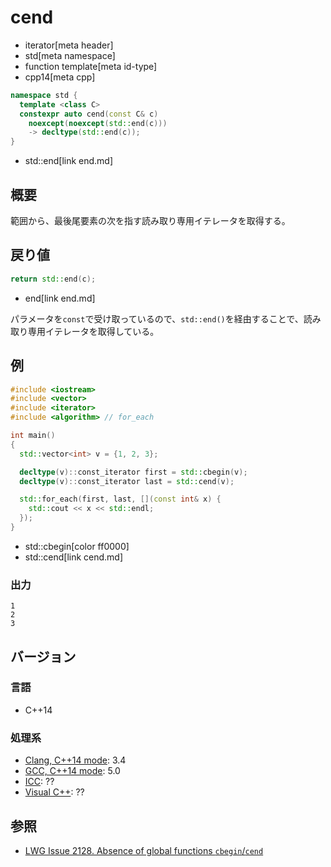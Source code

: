 # cend
* iterator[meta header]
* std[meta namespace]
* function template[meta id-type]
* cpp14[meta cpp]

```cpp
namespace std {
  template <class C>
  constexpr auto cend(const C& c)
    noexcept(noexcept(std::end(c)))
    -> decltype(std::end(c));
}
```
* std::end[link end.md]

## 概要
範囲から、最後尾要素の次を指す読み取り専用イテレータを取得する。


## 戻り値
```cpp
return std::end(c);
```
* end[link end.md]

パラメータを`const`で受け取っているので、`std::end()`を経由することで、読み取り専用イテレータを取得している。


## 例
```cpp example
#include <iostream>
#include <vector>
#include <iterator>
#include <algorithm> // for_each

int main()
{
  std::vector<int> v = {1, 2, 3};

  decltype(v)::const_iterator first = std::cbegin(v);
  decltype(v)::const_iterator last = std::cend(v);

  std::for_each(first, last, [](const int& x) {
    std::cout << x << std::endl;
  });
}
```
* std::cbegin[color ff0000]
* std::cend[link cend.md]

### 出力
```
1
2
3
```

## バージョン
### 言語
- C++14

### 処理系
- [Clang, C++14 mode](/implementation.md#clang): 3.4
- [GCC, C++14 mode](/implementation.md#gcc): 5.0
- [ICC](/implementation.md#icc): ??
- [Visual C++](/implementation.md#visual_cpp): ??


## 参照
- [LWG Issue 2128. Absence of global functions `cbegin`/`cend`](http://www.open-std.org/jtc1/sc22/wg21/docs/lwg-defects.html#2128)

